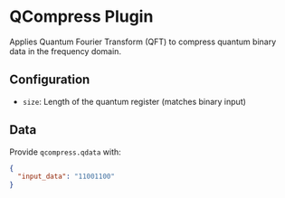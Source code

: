 # QCompress Plugin

Applies Quantum Fourier Transform (QFT) to compress quantum binary data in the frequency domain.

## Configuration

- `size`: Length of the quantum register (matches binary input)

## Data

Provide `qcompress.qdata` with:

```json
{
  "input_data": "11001100"
}